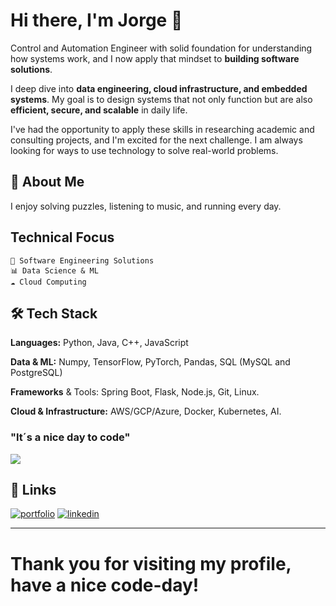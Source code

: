 # Hi there, I'm Jorge 👋

Control and Automation Engineer with solid foundation for understanding how systems work, and I now apply that mindset to **building software solutions**.

I deep dive into **data engineering, cloud infrastructure, and embedded systems**. My goal is to design systems that not only function but are also **efficient, secure, and scalable** in daily life.

I've had the opportunity to apply these skills in researching academic and consulting projects, and I'm excited for the next challenge. I am always looking for ways to use technology to solve real-world problems.

## 🚀 About Me

I enjoy solving puzzles, listening to music, and running every day. 

## Technical Focus

	🔧 Software Engineering Solutions
	📊 Data Science & ML
	☁️ Cloud Computing

## 🛠 Tech Stack

**Languages:** Python, Java, C++, JavaScript

**Data & ML:** Numpy, TensorFlow, PyTorch, Pandas, SQL (MySQL and PostgreSQL)

**Frameworks** & Tools: Spring Boot, Flask, Node.js, Git, Linux.

**Cloud & Infrastructure:** AWS/GCP/Azure, Docker, Kubernetes, AI.

### <b>"It´s a nice day to code"</b>
<img src=assets/atom.gif> 

## 🔗 Links
[![portfolio](https://img.shields.io/badge/my_portfolio-000?style=for-the-badge&logo=ko-fi&logoColor=white)](https://jorge-rivero-f-porfolio.vercel.app/)
[![linkedin](https://img.shields.io/badge/linkedin-0A66C2?style=for-the-badge&logo=linkedin&logoColor=white)](https://www.linkedin.com/in/jorge-a-rivero-fragoso/)

<hr>

# Thank you for visiting my profile, have a nice code-day! 


